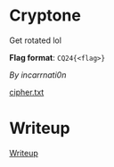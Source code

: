 # Cryptone

Get rotated lol

**Flag format**: `CQ24{<flag>}`

*By incarrnati0n*

[cipher.txt](files/cipher.txt)

# Writeup

[Writeup](WRITEUP.md)
